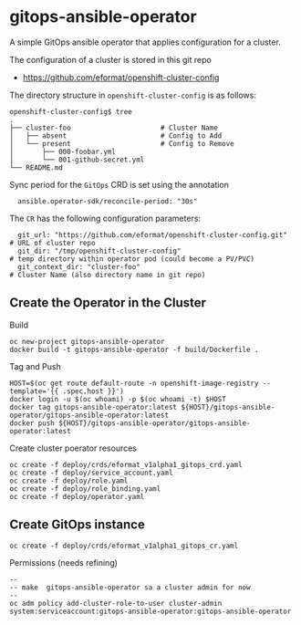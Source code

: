 # gitops-ansible-operator

A simple GitOps ansible operator that applies configuration for a cluster.

The configuration of a cluster is stored in this git repo

- https://github.com/eformat/openshift-cluster-config

The directory structure in `openshift-cluster-config` is as follows:

```
openshift-cluster-config$ tree
.
├── cluster-foo                      # Cluster Name
│   ├── absent                       # Config to Add
│   └── present                      # Config to Remove
│       ├── 000-foobar.yml
│       └── 001-github-secret.yml
└── README.md
```
Sync period for the `GitOps` CRD is set using the annotation
```
  ansible.operator-sdk/reconcile-period: "30s"  
```
The `CR` has the following configuration parameters:
```
  git_url: "https://github.com/eformat/openshift-cluster-config.git"     # URL of cluster repo
  git_dir: "/tmp/openshift-cluster-config"                               # temp directory within operator pod (could become a PV/PVC)
  git_context_dir: "cluster-foo"                                         # Cluster Name (also directory name in git repo)
```

## Create the Operator in the Cluster

Build
```
oc new-project gitops-ansible-operator
docker build -t gitops-ansible-operator -f build/Dockerfile .
```
Tag and Push
```
HOST=$(oc get route default-route -n openshift-image-registry --template='{{ .spec.host }}')
docker login -u $(oc whoami) -p $(oc whoami -t) $HOST
docker tag gitops-ansible-operator:latest ${HOST}/gitops-ansible-operator/gitops-ansible-operator:latest
docker push ${HOST}/gitops-ansible-operator/gitops-ansible-operator:latest
```
Create cluster poerator resources
```
oc create -f deploy/crds/eformat_v1alpha1_gitops_crd.yaml
oc create -f deploy/service_account.yaml
oc create -f deploy/role.yaml
oc create -f deploy/role_binding.yaml
oc create -f deploy/operator.yaml
```

## Create GitOps instance

```
oc create -f deploy/crds/eformat_v1alpha1_gitops_cr.yaml
```

Permissions (needs refining)

```
--
-- make  gitops-ansible-operator sa a cluster admin for now
--
oc adm policy add-cluster-role-to-user cluster-admin system:serviceaccount:gitops-ansible-operator:gitops-ansible-operator
```